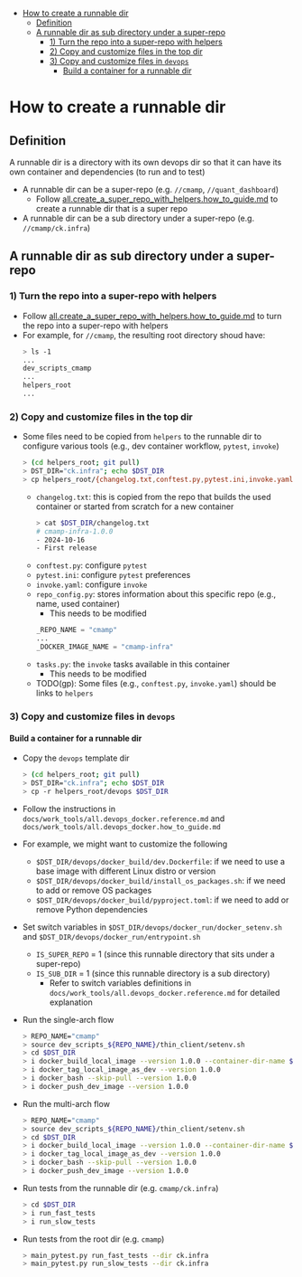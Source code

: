 

<!-- toc -->

- [How to create a runnable dir](#how-to-create-a-runnable-dir)
  * [Definition](#definition)
  * [A runnable dir as sub directory under a super-repo](#a-runnable-dir-as-sub-directory-under-a-super-repo)
    + [1) Turn the repo into a super-repo with helpers](#1-turn-the-repo-into-a-super-repo-with-helpers)
    + [2) Copy and customize files in the top dir](#2-copy-and-customize-files-in-the-top-dir)
    + [3) Copy and customize files in `devops`](#3-copy-and-customize-files-in-devops)
      - [Build a container for a runnable dir](#build-a-container-for-a-runnable-dir)

<!-- tocstop -->

# How to create a runnable dir

## Definition

A runnable dir is a directory with its own devops dir so that it can have its
own container and dependencies (to run and to test)

- A runnable dir can be a super-repo (e.g. `//cmamp`, `//quant_dashboard`)
  - Follow
    [all.create_a_super_repo_with_helpers.how_to_guide.md](all.create_a_super_repo_with_helpers.how_to_guide.md)
    to create a runnable dir that is a super repo
- A runnable dir can be a sub directory under a super-repo (e.g.
  `//cmamp/ck.infra`)

## A runnable dir as sub directory under a super-repo

### 1) Turn the repo into a super-repo with helpers

- Follow
  [all.create_a_super_repo_with_helpers.how_to_guide.md](all.create_a_super_repo_with_helpers.how_to_guide.md)
  to turn the repo into a super-repo with helpers
- For example, for `//cmamp`, the resulting root directory shoud have:
  ```bash
  > ls -1
  ...
  dev_scripts_cmamp
  ...
  helpers_root
  ...
  ```

### 2) Copy and customize files in the top dir

- Some files need to be copied from `helpers` to the runnable dir to configure
  various tools (e.g., dev container workflow, `pytest`, `invoke`)
  ```bash
  > (cd helpers_root; git pull)
  > DST_DIR="ck.infra"; echo $DST_DIR
  > cp helpers_root/{changelog.txt,conftest.py,pytest.ini,invoke.yaml,repo_config.py,tasks.py} $DST_DIR
  ```
  - `changelog.txt`: this is copied from the repo that builds the used container
    or started from scratch for a new container
    ```bash
    > cat $DST_DIR/changelog.txt
    # cmamp-infra-1.0.0
    - 2024-10-16
    - First release
    ```
  - `conftest.py`: configure `pytest`
  - `pytest.ini`: configure `pytest` preferences
  - `invoke.yaml`: configure `invoke`
  - `repo_config.py`: stores information about this specific repo (e.g., name,
    used container)
    - This needs to be modified
    ```python
    _REPO_NAME = "cmamp"
    ...
    _DOCKER_IMAGE_NAME = "cmamp-infra"
    ```
  - `tasks.py`: the `invoke` tasks available in this container
    - This needs to be modified
  - TODO(gp): Some files (e.g., `conftest.py`, `invoke.yaml`) should be links to
    `helpers`

### 3) Copy and customize files in `devops`

#### Build a container for a runnable dir

- Copy the `devops` template dir
  ```bash
  > (cd helpers_root; git pull)
  > DST_DIR="ck.infra"; echo $DST_DIR
  > cp -r helpers_root/devops $DST_DIR
  ```
- Follow the instructions in `docs/work_tools/all.devops_docker.reference.md`
  and `docs/work_tools/all.devops_docker.how_to_guide.md`
- For example, we might want to customize the following
  - `$DST_DIR/devops/docker_build/dev.Dockerfile`: if we need to use a base
    image with different Linux distro or version
  - `$DST_DIR/devops/docker_build/install_os_packages.sh`: if we need to add or
    remove OS packages
  - `$DST_DIR/devops/docker_build/pyproject.toml`: if we need to add or remove
    Python dependencies

- Set switch variables in `$DST_DIR/devops/docker_run/docker_setenv.sh` and
  `$DST_DIR/devops/docker_run/entrypoint.sh`
  - `IS_SUPER_REPO` = 1 (since this runnable directory that sits under a
    super-repo)
  - `IS_SUB_DIR` = 1 (since this runnable directory is a sub directory)
    - Refer to switch variables definitions in
      `docs/work_tools/all.devops_docker.reference.md` for detailed explanation

- Run the single-arch flow
  ```bash
  > REPO_NAME="cmamp"
  > source dev_scripts_${REPO_NAME}/thin_client/setenv.sh
  > cd $DST_DIR
  > i docker_build_local_image --version 1.0.0 --container-dir-name $DST_DIR
  > i docker_tag_local_image_as_dev --version 1.0.0
  > i docker_bash --skip-pull --version 1.0.0
  > i docker_push_dev_image --version 1.0.0
  ```
- Run the multi-arch flow

  ```bash
  > REPO_NAME="cmamp"
  > source dev_scripts_${REPO_NAME}/thin_client/setenv.sh
  > cd $DST_DIR
  > i docker_build_local_image --version 1.0.0 --container-dir-name $DST_DIR --multi-arch "linux/amd64,linux/arm64"
  > i docker_tag_local_image_as_dev --version 1.0.0
  > i docker_bash --skip-pull --version 1.0.0
  > i docker_push_dev_image --version 1.0.0
  ```

- Run tests from the runnable dir (e.g. `cmamp/ck.infra`)

  ```bash
  > cd $DST_DIR
  > i run_fast_tests
  > i run_slow_tests
  ```

- Run tests from the root dir (e.g. `cmamp`)
  ```bash
  > main_pytest.py run_fast_tests --dir ck.infra
  > main_pytest.py run_slow_tests --dir ck.infra
  ```
